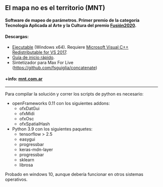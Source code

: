 ## El mapa no es el territorio (MNT)
#### Software de mapeo de parámetros. Primer premio de la categoría Tecnología Aplicada al Arte y la Cultura del premio [Fusión2020](https://fusion2020.frba.utn.edu.ar/).

#### Descargas: 
* [Ejecutable](http://www.sguiglia.com.ar/mnt/descargas/MNT2.zip) (Windows x64). Requiere [Microsoft Visual C++ Redistributable for VS 2017](https://aka.ms/vs/16/release/vc_redist.x64.exe).
* [Guía de inicio rápido](http://www.sguiglia.com.ar/mnt/descargas/MNT_guia.pdf).
* Sintetizador para Max For Live (https://github.com/fsguiglia/concatenate)

#### +info: [mnt.com.ar](http://www.mnt.com.ar)

---

Para compilar la solución y correr los scripts de python es necesario:
* openFrameworks 0.11 con los siguientes addons:
  * ofxDatGui
  * ofxMidi
  * ofxOsc
  * ofxSpatialHash
* Python 3.9 con los siguientes paquetes:
  * tensorflow > 2.5
  * easygui
  * progressbar
  * keras-mdn-layer
  * progressbar
  * sklearn
  * librosa
 
 Probado en windows 10, aunque debería funcionar en otros sistemas operativos.
  

